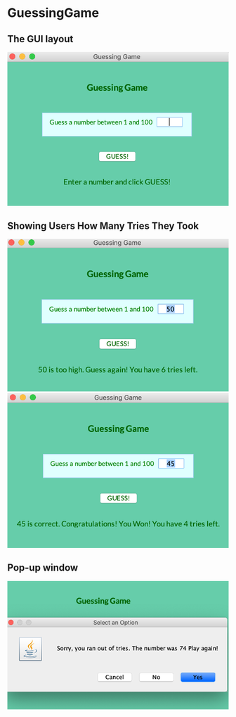 # GuessingGame

## The GUI layout
![Screenshot 1](https://github.com/IrinaSerova/GuessingGame/blob/master/images/pic1.png)

## Showing Users How Many Tries They Took

![Screenshot 2](https://github.com/IrinaSerova/GuessingGame/blob/master/images/pic2.png)
![Screenshot 3](https://github.com/IrinaSerova/GuessingGame/blob/master/images/pic3.png)

## Pop-up window
![Screenshot 4](https://github.com/IrinaSerova/GuessingGame/blob/master/images/pic4.png)